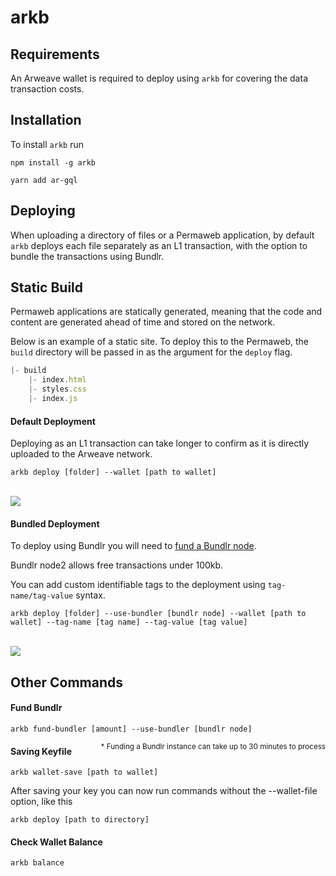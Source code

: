 # arkb

## Requirements
An Arweave wallet is required to deploy using `arkb` for covering the data transaction costs.

## Installation

To install `arkb` run 
<CodeGroup>
 <CodeGroupItem title="NPM">

```console:no-line-numbers
npm install -g arkb
```
 </CodeGroupItem>
 <CodeGroupItem title="YARN">

```console:no-line-numbers
yarn add ar-gql
```
  </CodeGroupItem>
</CodeGroup>

## Deploying

When uploading a directory of files or a Permaweb application, by default `arkb` deploys each file separately as an L1 transaction, with the option to bundle the transactions using Bundlr.

## Static Build
Permaweb applications are statically generated, meaning that the code and content are generated ahead of time and stored on the network.

Below is an example of a static site. To deploy this to the Permaweb, the `build` directory will be passed in as the argument for the `deploy` flag.

```js
|- build
    |- index.html
    |- styles.css
    |- index.js
```

#### Default Deployment

Deploying as an L1 transaction can take longer to confirm as it is directly uploaded to the Arweave network.

```console
arkb deploy [folder] --wallet [path to wallet]
```
<br/>
<img src="https://arweave.net/_itbo7y4H0kDm4mrPViDlc6bt85-0yLU2pO2KoSA0eM" />

#### Bundled Deployment
To deploy using Bundlr you will need to <a href="#fund-bundlr">fund a Bundlr node</a>.

Bundlr node2 allows free transactions under 100kb.

You can add custom identifiable tags to the deployment using `tag-name/tag-value` syntax. 

```console
arkb deploy [folder] --use-bundler [bundlr node] --wallet [path to wallet] --tag-name [tag name] --tag-value [tag value]
```
<br/>
<img src="https://arweave.net/jXP0mQvLiRaUNYWl1clpB1G2hZeO07i5T5Lzxi3Kesk" />

## Other Commands

#### Fund Bundlr

```console
arkb fund-bundler [amount] --use-bundler [bundlr node]
```

<sub style="float:right">\* Funding a Bundlr instance can take up to 30 minutes to process</sub>
#### Saving Keyfile

```console
arkb wallet-save [path to wallet]
``` 

After saving your key you can now run commands without the --wallet-file option, like this

```console
arkb deploy [path to directory]
```

#### Check Wallet Balance
```console
arkb balance
```